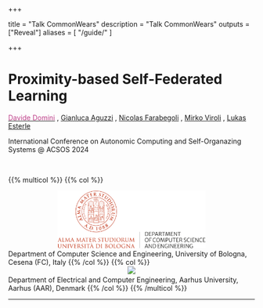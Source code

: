 
+++

title = "Talk CommonWears"
description = "Talk CommonWears"
outputs = ["Reveal"]
aliases = [
    "/guide/"
]

+++

# Proximity-based Self-Federated Learning


[<span style="color: #BD4089">Davide Domini</span>](mailto:davide.domini@unibo.it) <i class="fa-solid fa-circle-nodes"></i>,
[Gianluca Aguzzi](mailto:gianluca.aguzzi@unibo.it) <i class="fa-solid fa-circle-nodes"></i>,
[Nicolas Farabegoli](mailto:nicolas.farabegoli@unibo.it) <i class="fa-solid fa-circle-nodes"></i>,
[Mirko Viroli](mailto:mirko.viroli@unibo.it) <i class="fa-solid fa-circle-nodes"></i>,
[Lukas Esterle](mailto:lukas.esterle@ece.au.dk) <i class="fa-solid fa-laptop-code"></i>

International Conference on Autonomic Computing and Self-Organazing Systems @ ACSOS 2024

<br>

{{% multicol %}}
{{% col %}}
<div style="text-align: center; width: 100%;">
<img src="disi.svg" style="width: 60%" />
</div>
<i class="fa-solid fa-circle-nodes"></i> Department of Computer Science and Engineering, University of Bologna, Cesena (FC), Italy
{{% /col %}}
{{% col %}}
<div style="text-align: center; width: 100%;">
<img src="aarhus.svg" style="width: 23%" />
</div>
<i class="fa-solid fa-laptop-code"></i> Department of Electrical and Computer Engineering, Aarhus University, Aarhus (AAR), Denmark
{{% /col %}}
{{% /multicol %}}

---